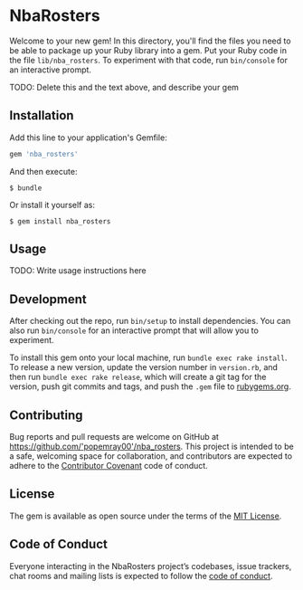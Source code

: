 # NbaRosters

Welcome to your new gem! In this directory, you'll find the files you need to be able to package up your Ruby library into a gem. Put your Ruby code in the file `lib/nba_rosters`. To experiment with that code, run `bin/console` for an interactive prompt.

TODO: Delete this and the text above, and describe your gem

## Installation

Add this line to your application's Gemfile:

```ruby
gem 'nba_rosters'
```

And then execute:

    $ bundle

Or install it yourself as:

    $ gem install nba_rosters

## Usage

TODO: Write usage instructions here

## Development

After checking out the repo, run `bin/setup` to install dependencies. You can also run `bin/console` for an interactive prompt that will allow you to experiment.

To install this gem onto your local machine, run `bundle exec rake install`. To release a new version, update the version number in `version.rb`, and then run `bundle exec rake release`, which will create a git tag for the version, push git commits and tags, and push the `.gem` file to [rubygems.org](https://rubygems.org).

## Contributing

Bug reports and pull requests are welcome on GitHub at https://github.com/'popemray00'/nba_rosters. This project is intended to be a safe, welcoming space for collaboration, and contributors are expected to adhere to the [Contributor Covenant](http://contributor-covenant.org) code of conduct.

## License

The gem is available as open source under the terms of the [MIT License](https://opensource.org/licenses/MIT).

## Code of Conduct

Everyone interacting in the NbaRosters project’s codebases, issue trackers, chat rooms and mailing lists is expected to follow the [code of conduct](https://github.com/'popemray00'/nba_rosters/blob/master/CODE_OF_CONDUCT.md).
